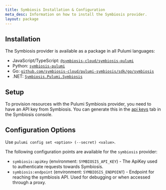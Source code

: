 ```yaml
---
title: Symbiosis Installation & Configuration
meta_desc: Information on how to install the Symbiosis provider.
layout: package
---
```


## Installation

The Symbiosis provider is available as a package in all Pulumi languages:

* JavaScript/TypeScript: [`@symbiosis-cloud/symbiosis-pulumi`](https://www.npmjs.com/package/@symbiosis-cloud/symbiosis-pulumi)
* Python: [`symbiosis-pulumi`](https://pypi.org/project/symbiosis-pulumi/)
* Go: [`github.com/symbiosis-cloud/pulumi-symbiosis/sdk/go/symbiosis`](https://pkg.go.dev/github.com/symbiosis-cloud/pulumi-symbiosis/sdk/go/symbiosis)
* .NET: [`Symbiosis.Pulumi.Symbiosis`](https://www.nuget.org/packages/Symbiosis.Pulumi.Symbiosis)

## Setup

To provision resources with the Pulumi Symbiosis provider, you need to have an API key from Symbiosis. You can generate this in the [api keys](https://app.symbiosis.host/api-keys) tab in the Symbiosis console.

## Configuration Options

Use `pulumi config set <option> (--secret) <value>`.

The following configuration points are available for the `symbiosis` provider:

- `symbiosis:apiKey` (environment: `SYMBIOSIS_API_KEY`) - The ApiKey used to authenticate requests towards Symbiosis.
- `symbiosis:endpoint` (environment: `SYMBIOSIS_ENDPOINT`) - Endpoint for reaching the symbiosis API. Used for debugging or when accessed through a proxy.

